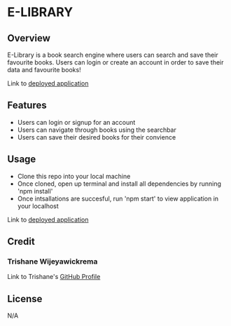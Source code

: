 # E-LIBRARY

## Overview

E-Library is a book search engine where users can search and save their favourite books. Users can login or create an account in order to save their data and favourite books!

Link to [deployed application](https://e-library-books.herokuapp.com/)


## Features

- Users can login or signup for an account
- Users can navigate through books using the searchbar
- Users can save their desired books for their convience

## Usage

- Clone this repo into your local machine
- Once cloned, open up terminal and install all dependencies by running 'npm install'
- Once intsallations are succesful, run 'npm start' to view application in your localhost

Link to [deployed application](https://blogify-fordevelopers.herokuapp.com/)

## Credit

### Trishane Wijeyawickrema
Link to Trishane's [GitHub Profile](https://github.com/Trishaneww)

## License

N/A
